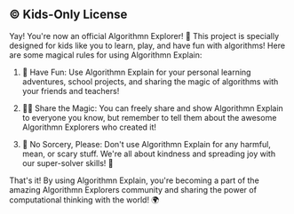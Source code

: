 ## ©️ Kids-Only License

Yay! You're now an official Algorithmn Explorer! 🎉 This project is specially designed for kids like you to learn, play, and have fun with algorithms! Here are some magical rules for using Algorithmn Explain:

1. 🌟 Have Fun: Use Algorithmn Explain for your personal learning adventures, school projects, and sharing the magic of algorithms with your friends and teachers!

2. 🧙‍♂️ Share the Magic: You can freely share and show Algorithmn Explain to everyone you know, but remember to tell them about the awesome Algorithmn Explorers who created it!

3. 🚫 No Sorcery, Please: Don't use Algorithmn Explain for any harmful, mean, or scary stuff. We're all about kindness and spreading joy with our super-solver skills! 💖

That's it! By using Algorithmn Explain, you're becoming a part of the amazing Algorithmn Explorers community and sharing the power of computational thinking with the world! 🌍
